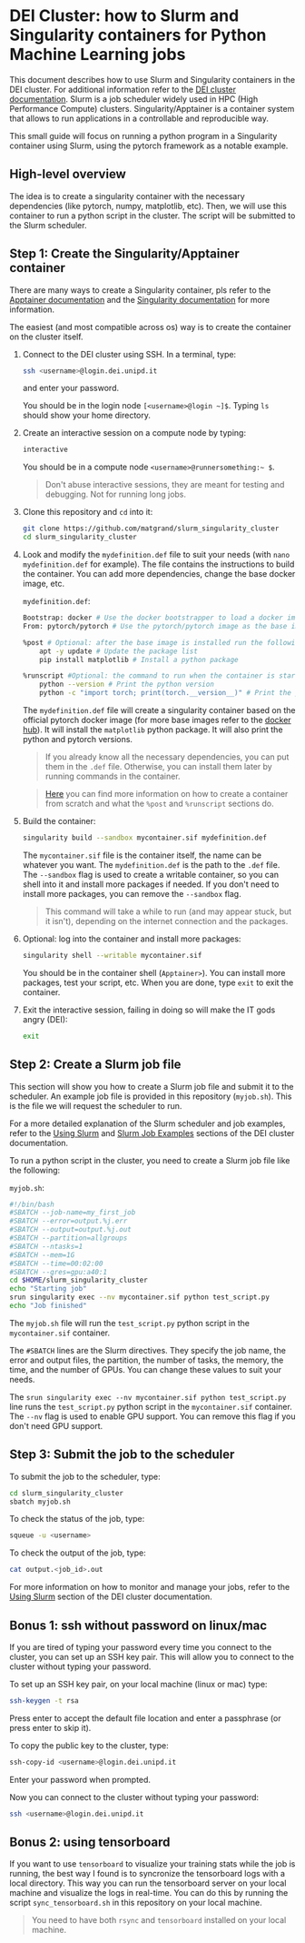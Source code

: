# DEI Cluster: how to Slurm and Singularity containers for Python Machine Learning jobs

This document describes how to use Slurm and Singularity containers in the DEI cluster. For
additional information refer to the [DEI cluster
documentation](https://docs.dei.unipd.it/en/CLUSTER). 
Slurm is a job scheduler widely used in HPC (High Performance Compute) clusters. Singularity/Apptainer is a container system that allows
to run applications in a controllable and reproducible way.

This small guide will focus on running a python program in a Singularity container using Slurm,
using the pytorch framework as a notable example.

## High-level overview
The idea is to create a singularity container with the necessary dependencies (like pytorch, numpy, matplotlib, etc).
Then, we will use this container to run a python script in the cluster. The script will be submitted
to the Slurm scheduler.

## Step 1: Create the Singularity/Apptainer container
There are many ways to create a Singularity container, pls refer to the [Apptainer
documentation](https://apptainer.org/docs/user/main/index.html) and the [Singularity
documentation](https://docs.sylabs.io/guides/3.5/user-guide/index.html) for more information.

The easiest (and most compatible across os) way is to create the container on the cluster itself.

1. Connect to the DEI cluster using SSH. In a terminal, type:
    ```bash
    ssh <username>@login.dei.unipd.it
    ```
    and enter your password. 
    
    You should be in the login node `[<username>@login ~]$`. Typing `ls` should show your home directory.

2. Create an interactive session on a compute node by typing:
    ```bash
    interactive
    ```
    You should be in a compute node `<username>@runnersomething:~ $`.
    > Don't abuse interactive sessions, they are meant for testing and debugging. Not for running
    long jobs.

3. Clone this repository and `cd` into it:
    ```bash
    git clone https://github.com/matgrand/slurm_singularity_cluster
    cd slurm_singularity_cluster
    ```

4. Look and modify the `mydefinition.def` file to suit your needs (with `nano mydefinition.def` for example).
    The file contains the instructions to build the container. You can add more dependencies, change
    the base docker image, etc.
    
    `mydefinition.def`:
    ```bash
    Bootstrap: docker # Use the docker bootstrapper to load a docker image
    From: pytorch/pytorch # Use the pytorch/pytorch image as the base image

    %post # Optional: after the base image is installed run the following commands
        apt -y update # Update the package list
        pip install matplotlib # Install a python package

    %runscript #Optional: the command to run when the container is started
        python --version # Print the python version
        python -c "import torch; print(torch.__version__)" # Print the pytorch version
    ```
    The `mydefinition.def` file will create a singularity container based on the official pytorch docker
    image (for more base images refer to the [docker hub](https://hub.docker.com/)). It will install
    the `matplotlib` python package.
    It will also print the python and pytorch versions. 
    > If you already know all the necessary dependencies, you can put them in the `.def` file.
    > Otherwise, you can install them later by running commands in the container.

    > [Here](https://apptainer.org/docs/user/main/quick_start.html#building-images-from-scratch) you
    can find more information on how to create a container from scratch and what the `%post` and
    `%runscript` sections do.

5. Build the container:
    ```bash
    singularity build --sandbox mycontainer.sif mydefinition.def
    ```
    The `mycontainer.sif` file is the container itself, the name can be whatever you want.
    The `mydefinition.def` is the path to the `.def` file.
    The `--sandbox` flag is used to create a writable container, so you can shell into it and
    install more packages if needed. If you don't need to install more packages, you can remove the
    `--sandbox` flag.
    > This command will take a while to run (and may appear stuck, but it isn't), depending on the internet connection and the packages.

6. Optional: log into the container and install more packages:
    ```bash
    singularity shell --writable mycontainer.sif
    ```
    You should be in the container shell (`Apptainer>`). You can install more packages, test your script, etc.
    When you are done, type `exit` to exit the container.

7. Exit the interactive session, failing in doing so will make the IT gods angry (DEI):
    ```bash
    exit
    ```

## Step 2: Create a Slurm job file
This section will show you how to create a Slurm job file and submit it to the scheduler. An example
job file is provided in this repository (`myjob.sh`). This is the file we will request the scheduler to run.

For a more detailed explanation of the Slurm scheduler and job examples, refer to the [Using
Slurm](https://docs.dei.unipd.it/en/CLUSTER/using-slurm) and [Slurm Job
Examples](https://docs.dei.unipd.it/en/CLUSTER/SLURMExamples) sections of the DEI cluster
documentation.

To run a python script in the cluster, you need to create a Slurm job file like the following:

`myjob.sh`:
```bash
#!/bin/bash
#SBATCH --job-name=my_first_job
#SBATCH --error=output.%j.err
#SBATCH --output=output.%j.out
#SBATCH --partition=allgroups
#SBATCH --ntasks=1
#SBATCH --mem=1G
#SBATCH --time=00:02:00
#SBATCH --gres=gpu:a40:1
cd $HOME/slurm_singularity_cluster
echo "Starting job"
srun singularity exec --nv mycontainer.sif python test_script.py
echo "Job finished"
```
The `myjob.sh` file will run the `test_script.py` python script in the `mycontainer.sif` container.

The `#SBATCH` lines are the Slurm directives. They specify the job name, the error and output files,
the partition, the number of tasks, the memory, the time, and the number of GPUs. You can change
these values to suit your needs.

The `srun singularity exec --nv mycontainer.sif python test_script.py` line runs the
`test_script.py` python script in the `mycontainer.sif` container. The `--nv` flag is used to enable
GPU support. You can remove this flag if you don't need GPU support.

## Step 3: Submit the job to the scheduler

To submit the job to the scheduler, type:
```bash
cd slurm_singularity_cluster
sbatch myjob.sh
```

To check the status of the job, type:
```bash
squeue -u <username>
```

To check the output of the job, type:
```bash
cat output.<job_id>.out
```

For more information on how to monitor and manage your jobs, refer to the [Using
Slurm](https://docs.dei.unipd.it/en/CLUSTER/using-slurm) section of the DEI cluster documentation.

## Bonus 1: ssh without password on linux/mac
If you are tired of typing your password every time you connect to the cluster, you can set up an
SSH key pair. This will allow you to connect to the cluster without typing your password.

To set up an SSH key pair, on your local machine (linux or mac) type:
```bash
ssh-keygen -t rsa
```
Press enter to accept the default file location and enter a passphrase (or press enter to skip it).

To copy the public key to the cluster, type:
```bash
ssh-copy-id <username>@login.dei.unipd.it
```
Enter your password when prompted.

Now you can connect to the cluster without typing your password:
```bash
ssh <username>@login.dei.unipd.it
```

## Bonus 2: using tensorboard
If you want to use `tensorboard` to visualize your training stats while the job is running, the best
way I found is to syncronize the tensorboard logs with a local directory. This way you can run the 
tensorboard server on your local machine and visualize the logs in real-time. You can do this by
running the script `sync_tensorboard.sh` in this repository on your local machine. 
> You need to have both `rsync` and `tensorboard` installed on your local machine.









